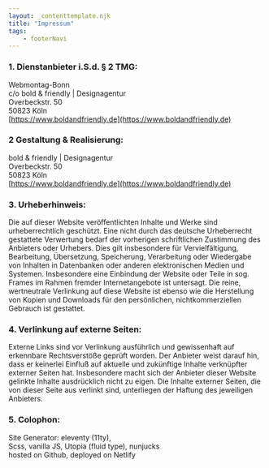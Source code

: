```yaml
---
layout: _contenttemplate.njk
title: "Impressum"
tags: 
    - footerNavi
---
```


          
### 1. Dienstanbieter i.S.d. &sect; 2 TMG:

Webmontag-Bonn  
c/o bold & friendly | Designagentur  
Overbeckstr. 50  
50823 Köln  
[https://www.boldandfriendly.de](https://www.boldandfriendly.de)



### 2 Gestaltung & Realisierung:

bold & friendly | Designagentur  
Overbeckstr. 50  
50823 Köln  
[https://www.boldandfriendly.de](https://www.boldandfriendly.de)

### 3. Urheberhinweis:

Die auf dieser Website ver&ouml;ffentlichten Inhalte und Werke sind urheberrechtlich gesch&uuml;tzt. Eine nicht durch das deutsche Urheberrecht gestattete Verwertung bedarf der vorherigen schriftlichen Zustimmung des Anbieters oder Urhebers. Dies gilt insbesondere f&uuml;r Vervielf&auml;ltigung, Bearbeitung, &Uuml;bersetzung, Speicherung, Verarbeitung oder Wiedergabe von Inhalten in Datenbanken oder anderen elektronischen Medien und Systemen. Insbesondere eine Einbindung der Website oder Teile in sog. Frames im Rahmen fremder Internetangebote ist untersagt. Die reine, wertneutrale Verlinkung auf diese Website ist ebenso wie die Herstellung von Kopien und Downloads f&uuml;r den pers&ouml;nlichen, nichtkommerziellen Gebrauch ist gestattet.

### 4. Verlinkung auf externe Seiten:

Externe Links sind vor Verlinkung ausf&uuml;hrlich und gewissenhaft auf erkennbare Rechtsverst&ouml;&szlig;e gepr&uuml;ft worden. Der Anbieter weist darauf hin, dass er keinerlei Einflu&szlig; auf aktuelle und zuk&uuml;nftige Inhalte verkn&uuml;pfter externer Seiten hat. Insbesondere macht sich der Anbieter dieser Website gelinkte Inhalte ausdr&uuml;cklich nicht zu eigen. Die Inhalte externer Seiten, die von dieser Seite aus verlinkt sind, unterliegen der Haftung des jeweiligen Anbieters.

### 5. Colophon:

Site Generator: eleventy (11ty),  
Scss, vanilla JS, Utopia (fluid type), nunjucks  
hosted on Github, deployed on Netlify  